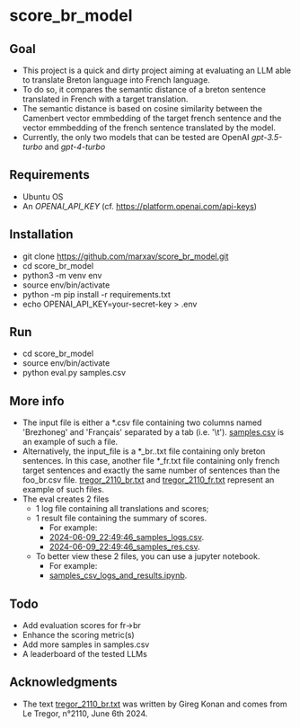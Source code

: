 # score_br_model

## Goal
* This project is a quick and dirty project aiming at evaluating an LLM able to translate Breton language into French language.
* To do so, it compares the semantic distance of a breton sentence translated in French with a target translation.
* The semantic distance is based on cosine similarity between the Camenbert vector emmbedding of the target french sentence and the vector emmbedding of the french sentence translated by the model.
* Currently, the only two models that can be tested are OpenAI *gpt-3.5-turbo* and *gpt-4-turbo*

## Requirements
* Ubuntu OS
* An *OPENAI_API_KEY* (cf. https://platform.openai.com/api-keys)

## Installation
* git clone https://github.com/marxav/score_br_model.git
* cd score_br_model
* python3 -m venv env
* source env/bin/activate
* python -m pip install -r requirements.txt
* echo OPENAI_API_KEY=your-secret-key > .env

## Run
* cd score_br_model
* source env/bin/activate
* python eval.py samples.csv 

## More info
* The input file is either a *.csv file containing two columns named 'Brezhoneg' and 'Français' separated by a tab (i.e. '\t'). [samples.csv](samples.csv) is an example of such a file.
* Alternatively, the input_file is a *_br..txt file containing only breton sentences. In this case, another file *_fr.txt file containing only french target sentences and exactly the same number of sentences than the foo_br.csv file. [tregor_2110_br.txt](tregor_2110_br.txt) and [tregor_2110_fr.txt](tregor_2110_fr.txt) represent an example of such files.
* The eval creates 2 files 
  * 1 log file containing all translations and scores;
  * 1 result file containing the summary of scores.  
    * For example: 
    * [2024-06-09_22:49:46_samples_logs.csv](2024-06-09_22:49:46_samples_logs.csv).
    * [2024-06-09_22:49:46_samples_res.csv](2024-06-09_22:49:46_samples_res.csv).
  * To better view these 2 files, you can use a jupyter notebook.
    * For example: 
    * [samples_csv_logs_and_results.ipynb](samples_csv_logs_and_results.ipynb).
  
## Todo
* Add evaluation scores for fr->br
* Enhance the scoring metric(s)
* Add more samples in samples.csv
* A leaderboard of the tested LLMs

## Acknowledgments
* The text [tregor_2110_br.txt](tregor_2110_br.txt) was written by Gireg Konan and comes from Le Tregor, n°2110, June 6th 2024.
